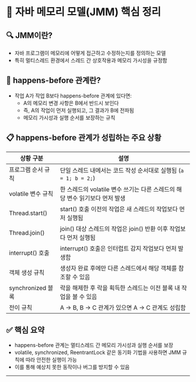 # 🧠 자바 메모리 모델(JMM) 핵심 정리
## 🔍 JMM이란?
- 자바 프로그램이 메모리에 어떻게 접근하고 수정하는지를 정의하는 모델
- 특히 멀티스레드 환경에서 스레드 간 상호작용과 메모리 가시성을 규정함

## 🔗 happens-before 관계란?
- 작업 A가 작업 B보다 happens-before 관계에 있다면:
  - A의 메모리 변경 사항은 B에서 반드시 보인다
  - 즉, A의 작업이 먼저 실행되고, 그 결과가 B에 전파됨
  - 메모리 가시성과 실행 순서를 보장하는 규칙

## 📋 happens-before 관계가 성립하는 주요 상황

| 상황 구분           | 설명                                                                 |
|--------------------|----------------------------------------------------------------------|
| 프로그램 순서 규칙   | 단일 스레드 내에서는 코드 작성 순서대로 실행됨 (`a = 1; b = 2;`)         |
| volatile 변수 규칙  | 한 스레드의 volatile 변수 쓰기는 다른 스레드의 해당 변수 읽기보다 먼저 발생 |
| Thread.start()     | start() 호출 이전의 작업은 새 스레드의 작업보다 먼저 실행됨              |
| Thread.join()      | join() 대상 스레드의 작업은 join() 반환 이후 작업보다 먼저 실행됨         |
| interrupt() 호출   | interrupt() 호출은 인터럽트 감지 작업보다 먼저 발생함                    |
| 객체 생성 규칙      | 생성자 완료 후에만 다른 스레드에서 해당 객체를 참조할 수 있음             |
| synchronized 블록  | 락을 해제한 후 락을 획득한 스레드는 이전 블록 내 작업을 볼 수 있음        |
| 전이 규칙           | A → B, B → C 관계가 있으면 A → C 관계도 성립함                          |

## ✅ 핵심 요약
- happens-before 관계는 멀티스레드 간 메모리 가시성과 실행 순서를 보장
- volatile, synchronized, ReentrantLock 같은 동기화 기법을 사용하면 JMM 규칙에 따라 안전한 실행이 가능
- 이를 통해 예상치 못한 동작이나 버그를 방지할 수 있음

---
